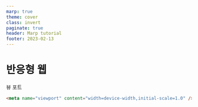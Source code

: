 ```yaml
---
marp: true
theme: cover
class: invert
paginate: true
header: Marp tutorial
footer: 2023-02-13
---
```

# 반응형 웹
 뷰 포트
``` html
<meta name="viewport" content="width=device-width,initial-scale=1.0" />
```


